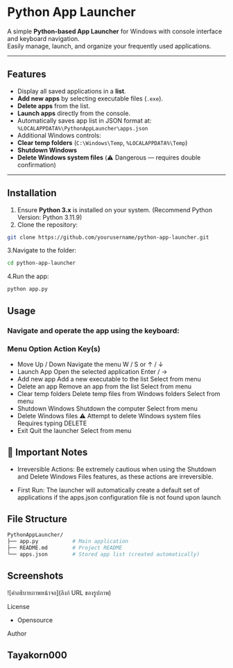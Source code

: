 # Python App Launcher

A simple **Python-based App Launcher** for Windows with console interface and keyboard navigation.  
Easily manage, launch, and organize your frequently used applications.

---

## Features

- Display all saved applications in a **list**.
- **Add new apps** by selecting executable files (`.exe`).
- **Delete apps** from the list.
- **Launch apps** directly from the console.
- Automatically saves app list in JSON format at:
```%LOCALAPPDATA%\PythonAppLauncher\apps.json```
- Additional Windows controls:
- **Clear temp folders** (`C:\Windows\Temp`, `%LOCALAPPDATA%\Temp`)
- **Shutdown Windows**
- **Delete Windows system files** (⚠️ Dangerous — requires double confirmation)

---

## Installation

1. Ensure **Python 3.x** is installed on your system. (Recommend Python Version: Python 3.11.9)
2. Clone the repository:
 ```bash
 git clone https://github.com/yourusername/python-app-launcher.git
```
3.Navigate to the folder:

```bash
cd python-app-launcher
```
4.Run the app:

```bash
python app.py
```
## Usage
### Navigate and operate the app using the keyboard:

### Menu Option	Action Key(s)
- Move Up / Down	Navigate the menu	W / S or ↑ / ↓
- Launch App	Open the selected application	Enter / →
- Add new app	Add a new executable to the list	Select from menu
- Delete an app	Remove an app from the list	Select from menu
- Clear temp folders	Delete temp files from Windows folders	Select from menu
- Shutdown Windows	Shutdown the computer	Select from menu
- Delete Windows files ⚠️	Attempt to delete Windows system files	Requires typing DELETE
- Exit	Quit the launcher	Select from menu

## 🚨 Important Notes
- Irreversible Actions: Be extremely cautious when using the Shutdown and Delete Windows Files features, as these actions are irreversible.

- First Run: The launcher will automatically create a default set of applications if the apps.json configuration file is not found upon launch

## File Structure
```bash
PythonAppLauncher/
├── app.py           # Main application
├── README.md        # Project README
└── apps.json        # Stored app list (created automatically)
```
## Screenshots
![คำอธิบายภาพหน้าจอ](ลิงก์ URL ของรูปภาพ)

License
- Opensource

Author
## Tayakorn000
